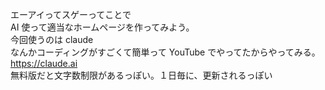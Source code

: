 エーアイってスゲーってことで<br>
AI 使って適当なホームページを作ってみよう。<br>
今回使うのは claude<br>
なんかコーディングがすごくて簡単って YouTube でやってたからやってみる。<br>
https://claude.ai<br>
無料版だと文字数制限があるっぽい。１日毎に、更新されるっぽい

